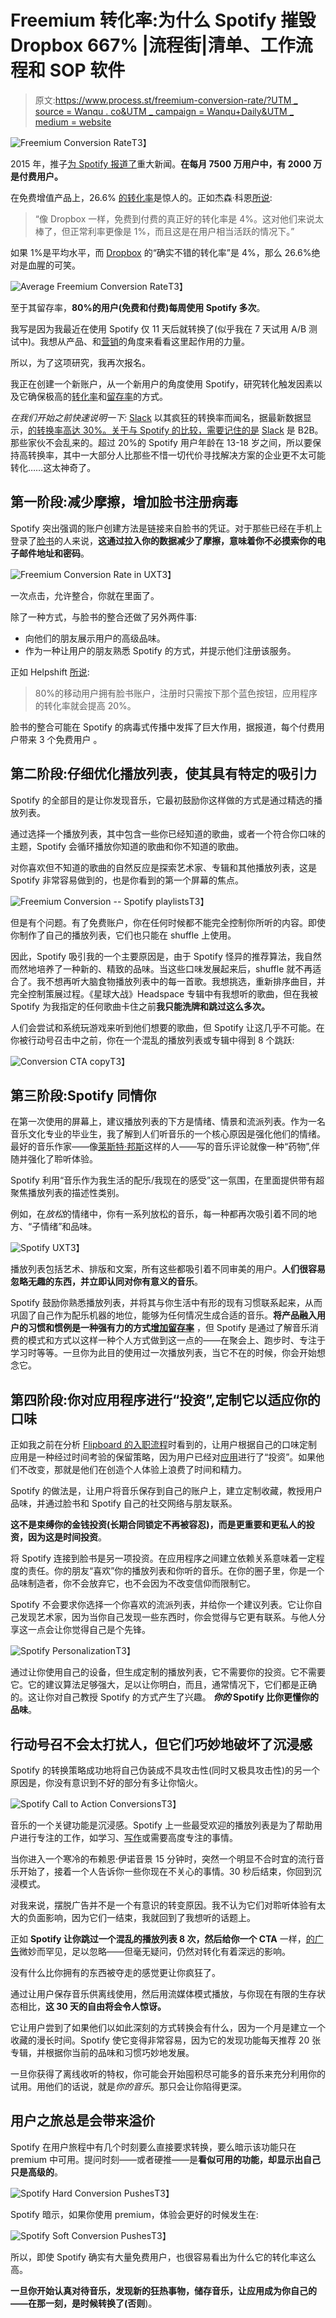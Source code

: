 # Freemium 转化率:为什么 Spotify 摧毁 Dropbox 667% |流程街|清单、工作流程和 SOP 软件

> 原文:[https://www.process.st/freemium-conversion-rate/?UTM _ source = Wanqu . co&UTM _ campaign = Wanqu+Daily&UTM _ medium = website](https://www.process.st/freemium-conversion-rate/?utm_source=wanqu.co&utm_campaign=Wanqu+Daily&utm_medium=website)

<noscript><img class="aligncenter size-full wp-image-9608" src="../Images/d60d1561dcc23de9a75b7519c1adfbe8.png" alt="Freemium Conversion Rate" data-wp-pid="9608" data-original-src="https://www.process.st/wp-content/uploads/2018/06/Freemium-Conversion-Rate-Why-Spotify-Destroys-Dropbox-by-667-01.png"/>T3】</noscript>

2015 年，推子[为 Spotify 报道了](https://www.thefader.com/2015/06/10/new-spotify-statistics)重大新闻。**在每月 7500 万用户中，有 2000 万是付费用户。**

在免费增值产品上，26.6% [的转化率](https://www.process.st/what-is-cro/)是惊人的。正如杰森·科恩[所说](http://blog.asmartbear.com/freemium.html):

> “像 Dropbox 一样，免费到付费的真正好的转化率是 4%。这对他们来说太棒了，但正常利率更像是 1%，而且这是在用户相当活跃的情况下。”

如果 1%是平均水平，而 [Dropbox](https://www.process.st/dropbox-vs-google-drive/) 的“确实不错的转化率”是 4%，那么 26.6%绝对是血腥的可笑。

<noscript><img class="aligncenter size-full wp-image-9624" src="../Images/70484b2910f9d4848c58415bc6c58116.png" alt="Average Freemium Conversion Rate" data-wp-pid="9624" data-original-src="https://www.process.st/wp-content/uploads/2016/03/AVG-Conversion-Rate2.png"/>T3】</noscript>

至于其留存率，**80%的用户(免费和付费)每周使用 Spotify 多次**。

我写是因为我最近在使用 Spotify 仅 11 天后就转换了(似乎我在 7 天试用 A/B 测试中)。我想从产品、和[营销](https://www.process.st/agile-marketing/)的角度来看看这里起作用的力量。

所以，为了这项研究，我再次报名。

我正在创建一个新账户，从一个新用户的角度使用 Spotify，研究转化触发因素以及它确保极高的[转化率](https://blog.useproof.com/pricing-page-examples/)和[留存率](https://www.business2community.com/customer-experience/hold-music-how-to-increase-caller-retention-by-98-02087596)的方式。

*在我们开始之前快速说明一下:* [Slack](https://www.process.st/slack-review/) 以其疯狂的转换率而闻名，据最新数据显示，[的转换率高达 30%。关于与 Spotify 的比较，需要记住的是](http://www.nirandfar.com/2014/11/slack.html) [Slack](https://www.process.st/how-to-use-slack/) 是 B2B。那些家伙不会乱来的。超过 20%的 Spotify 用户年龄在 13-18 岁之间，所以要保持高转换率，其中一大部分人比那些不惜一切代价寻找解决方案的企业更不太可能转化……这太神奇了。

## 第一阶段:减少摩擦，增加脸书注册病毒

Spotify 突出强调的账户创建方法是链接来自脸书的凭证。对于那些已经在手机上登录了[脸书](https://www.process.st/checklist/new-facebook-ads-creation-checklist/)的人来说，**这通过拉入你的数据减少了摩擦，意味着你不必摸索你的电子邮件地址和密码**。

<noscript><img class="alignnone" src="../Images/ee92354974ed228c00366f81a446caa8.png" alt="Freemium Conversion Rate in UX" data-original-src="https://i.imgur.com/CDuYJ6o.jpg"/>T3】</noscript>

一次点击，允许整合，你就在里面了。

除了一种方式，与脸书的整合还做了另外两件事:

*   向他们的朋友展示用户的高级品味。
*   作为一种让用户的朋友熟悉 Spotify 的方式，并提示他们注册该服务。

正如 Helpshift [所说](https://www.helpshift.com/blog/app-retention-20000-mau/):

> 80%的移动用户拥有脸书账户，注册时只需按下那个蓝色按钮，应用程序的转化率就会提高 20%。

脸书的整合可能在 Spotify 的病毒式传播中发挥了巨大作用，据报道，每个付费用户带来 3 个免费用户 。

## 第二阶段:仔细优化播放列表，使其具有特定的吸引力

Spotify 的全部目的是让你发现音乐，它最初鼓励你这样做的方式是通过精选的播放列表。

通过选择一个播放列表，其中包含一些你已经知道的歌曲，或者一个符合你口味的主题，Spotify 会循环播放你知道的歌曲和你不知道的歌曲。

对你喜欢但不知道的歌曲的自然反应是探索艺术家、专辑和其他播放列表，这是 Spotify 非常容易做到的，也是你看到的第一个屏幕的焦点。

<noscript><img class="alignnone" src="../Images/9b7095a6ddc3699d921f53faabd2d781.png" alt="Freemium Conversion -- Spotify playlists" data-original-src="https://i.imgur.com/BTDcT6R.jpg"/>T3】</noscript>

但是有个问题。有了免费账户，你在任何时候都不能完全控制你所听的内容。即使你制作了自己的播放列表，它们也只能在 shuffle 上使用。

因此，Spotify 吸引我的一个主要原因是，由于 Spotify 怪异的推荐算法，我自然而然地培养了一种新的、精致的品味。当这些口味发展起来后，shuffle 就不再适合了。我不想再听大脑食物播放列表中的每一首歌。我想挑选，重新排序曲目，并完全控制策展过程。《星球大战》Headspace 专辑中有我想听的歌曲，但在我被 Spotify 为我指定的任何歌曲卡住之前**我只能洗牌和跳过这么多次。**

人们会尝试和系统玩游戏来听到他们想要的歌曲，但 Spotify 让这几乎不可能。在你被行动号召击中之前，你在一个混乱的播放列表或专辑中得到 8 个跳跃:

<noscript><img class="alignnone" src="../Images/4237fd118161961b84e5b1a147af5a52.png" alt="Conversion CTA copy" data-original-src="https://i.imgur.com/vfokSHG.jpg"/>T3】</noscript>

## 第三阶段:Spotify 同情你

在第一次使用的屏幕上，建议播放列表的下方是情绪、情景和流派列表。作为一名音乐文化专业的毕业生，我了解到人们听音乐的一个核心原因是强化他们的情绪。最好的音乐作家——像[莱斯特·邦斯](https://en.wikipedia.org/wiki/Lester_Bangs)这样的人——写的音乐评论就像一种“药物”,伴随并强化了聆听体验。

Spotify 利用“音乐作为我生活的配乐/我现在的感受”这一氛围，在里面提供带有超聚焦播放列表的描述性类别。

例如，在*放松*的情绪中，你有一系列放松的音乐，每一种都再次吸引着不同的地方、“子情绪”和品味。

<noscript><img class="alignnone" src="../Images/48d5d2ddf1f3db031794134cd7f848fd.png" alt="Spotify UX" data-original-src="https://i.imgur.com/7CqjKTC.jpg"/>T3】</noscript>

播放列表包括艺术、排版和文案，所有这些都吸引着不同审美的用户。**人们很容易忽略无趣的东西，并立即认同对你有意义的音乐**。

Spotify 鼓励你熟悉播放列表，并将其与你生活中有形的现有习惯联系起来，从而巩固了自己作为配乐机器的地位，能够为任何情况生成合适的音乐。**将产品融入用户的习惯和惯例是一种强有力的方式[增加留存率](https://www.process.st/customer-retention-strategies/)** ，但 Spotify 是通过了解音乐消费的模式和方式以这样一种个人方式做到这一点的——在聚会上、跑步时、专注于学习时等等。一旦你为此目的使用过一次播放列表，当它不在的时候，你会开始想念它。

## 第四阶段:你对应用程序进行“投资”,定制它以适应你的口味

正如我之前在分析 [Flipboard 的入职流程](http://usabilitygeek.com/first-time-use-how-to-reduce-initial-friction-of-app-usage/)时看到的，让用户根据自己的口味定制应用是一种经过时间考验的保留策略，因为用户已经对[应用](https://www.loft.ph/boost-productivity-with-life-changing-work-apps)进行了“投资”。如果他们不改变，那就是他们在创造个人体验上浪费了时间和精力。

Spotify 的做法是，让用户将音乐保存到自己的账户上，建立定制收藏，教授用户品味，并通过脸书和 Spotify 自己的社交网络与朋友联系。

**这不是束缚你的金钱投资(长期合同锁定不再被容忍)，而是更重要和更私人的投资，因为这是时间投资**。

将 Spotify 连接到脸书是另一项投资。在应用程序之间建立依赖关系意味着一定程度的责任。你的朋友“喜欢”你的播放列表和你听的音乐。在你的圈子里，你是一个品味制造者，你不会放弃它，也不会因为不改变信仰而限制它。

Spotify 不会要求你选择一个你喜欢的流派列表，并给你一个建议列表。它让你自己发现艺术家，因为当你自己发现一些东西时，你会觉得与它更有联系。与他人分享这一点会让你觉得自己是个先锋。

<noscript><img class="alignnone" src="../Images/fbac8c8066aa3fada89bad35cc5a1440.png" alt="Spotify Personalization" data-original-src="https://i.imgur.com/7EdZA2A.jpg"/>T3】</noscript>

通过让你使用自己的设备，但生成定制的播放列表，它不需要你的投资。它不需要它。它的建议算法足够强大，足以让你明白，而且，通常情况下，它们都是正确的。这让你对自己教授 Spotify 的方式产生了兴趣。 ***你的* Spotify 比你更懂你的品味**。

## 行动号召不会太打扰人，但它们巧妙地破坏了沉浸感

Spotify 的转换策略成功地将自己伪装成不具攻击性(同时又极具攻击性)的另一个原因是，你没有意识到不好的部分有多让你恼火。

<noscript><img class="alignnone" src="../Images/597f44478fd87ca269627b8b04e0bc06.png" alt="Spotify Call to Action Conversions" data-original-src="https://i.imgur.com/CIKcZnV.jpg"/>T3】</noscript>

音乐的一个关键功能是沉浸感。Spotify 上一些最受欢迎的播放列表是为了帮助用户进行专注的工作，如学习、[写作](https://www.process.st/writing-process/)或需要高度专注的事情。

当你进入一个寒冷的布赖恩·伊诺音景 15 分钟时，突然一个明显不合时宜的流行音乐开始了，接着一个人告诉你一些你现在不关心的事情。30 秒后结束，你回到沉浸模式。

对我来说，摆脱广告并不是一个有意识的转变原因。我不认为它们对聆听体验有太大的负面影响，因为它们一结束，我就回到了我想听的话题上。

正如 **Spotify 让你跳过一个混乱的播放列表 8 次，然后给你一个 CTA** 一样，[的广告](https://www.process.st/marketing-tips/)微妙而罕见，足以忽略——但毫无疑问，仍然对转化有着深远的影响。

没有什么比你拥有的东西被夺走的感觉更让你疯狂了。

通过让用户保存音乐供离线使用，然后用流媒体模式播放，与你现在有限的生存状态相比，**这 30 天的自由将会令人惊讶。**

它让用户尝到了如果他们以如此深刻的方式转换会有什么，因为一个月是建立一个收藏的漫长时间。Spotify 使它变得非常容易，因为它的发现功能每天推荐 20 张专辑，并根据你当前的品味和习惯巧妙地发展。

一旦你获得了离线收听的特权，你可能会开始囤积尽可能多的音乐来充分利用你的试用。用他们的话说，就是*你的音乐*。那只会让你陷得更深。

## 用户之旅总是会带来溢价

Spotify 在用户旅程中有几个时刻要么直接要求转换，要么暗示该功能只在 premium 中可用。提问时刻——或者硬推——是**看似可用的功能，却显示出自己只是高级的**。

<noscript><img class="aligncenter size-full wp-image-9633" src="../Images/e0c12d251417b7c51a26431483c12031.png" alt="Spotify Hard Conversion Pushes" data-wp-pid="9633" data-original-src="https://www.process.st/wp-content/uploads/2016/03/Hard-Pushes.png"/>T3】</noscript>

Spotify 暗示，如果你使用 premium，体验会更好的时候发生在:

<noscript><img class="aligncenter size-full wp-image-9634" src="../Images/3a94ba1777076e5b5f0b39c6ba2bdd0c.png" alt="Spotify Soft Conversion Pushes" data-wp-pid="9634" data-original-src="https://www.process.st/wp-content/uploads/2016/03/Soft-Pushes.png"/>T3】</noscript>

所以，即使 Spotify 确实有大量免费用户，也很容易看出为什么它的转化率这么高。

**一旦你开始认真对待音乐，发现新的狂热事物，储存音乐，让应用成为你自己的——在那一刻，是时候转换了(否则**)。